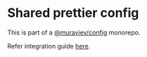 # Shared prettier config

This is part of a [@muravjev/config](https://github.com/muravjev/config) monorepo.

Refer integration guide [here](../../README.md#prettier).
